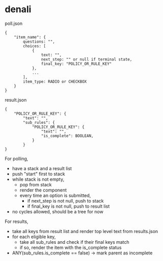 # denali

poll.json
```
{
	"item_name": {
		questions: "",
		choices: [
			{
				text: "",
				next_step: "" or null if terminal state,
				final_key: "POLICY_OR_RULE_KEY"
			},
			...
		],
		item_type: RADIO or CHECKBOX
	}
}
```

result.json
```
{
	"POLICY_OR_RULE_KEY": {
		"text": "",
		"sub_rules": {
			"POLICY_OR_RULE_KEY": {
				"text": "",
				"is_complete": BOOLEAN,
			}
		}
}
```

For polling,
- have a stack and a result list
- push "start" first to stack
- while stack is not empty,
    - pop from stack
    - render the component
    - every time an option is submitted,
        - if next_step is not null, push to stack
        - if final_key is not null, push to result list
- no cycles allowed, should be a tree for now


For results,
- take all keys from result list and render top level text from results.json
- for each eligible key,
    - take all sub_rules and check if their final keys match
    - if so, render the item with the is_complete status
- ANY(sub_rules.is_complete == false) -> mark parent as incomplete
